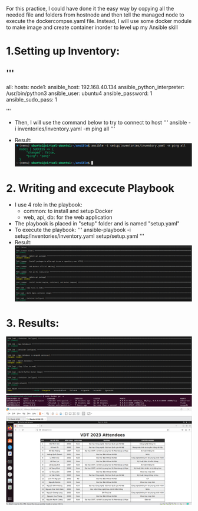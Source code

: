 For this practice, I could have done it the easy way by copying all the needed file and folders from hostnode and then tell the managed node to execute the dockercompse.yaml file. Instead, I will use some docker module to make image and create container inorder to level up my Ansible skill

# 1.Setting up Inventory:
'''
---
all:
  hosts:
    node1:
      ansible_host: 192.168.40.134
      ansible_python_interpreter: /usr/bin/python3
      ansible_user: ubuntu4
      ansible_password: 1
      ansible_sudo_pass: 1

'''

* Then, I will use the command below to try to connect to host
''' ansible -i inventories/inventory.yaml -m ping all '''

* Result:
![](img/Results01.png)

# 2. Writing and excecute Playbook
* I use 4 role in the playbook:
    * common: to install and setup Docker
    * web, api, db: for the web application
* The playbook is placed in "setup" folder and is named "setup.yaml"
* To execute the playbook:
''' ansible-playbook -i setup/inventories/inventory.yaml setup/setup.yaml '''
* Result:
![](img/Results02.png)

# 3. Results:
![](img/Results03.png)
![](img/Results04.png)
![](img/Results05.png)
